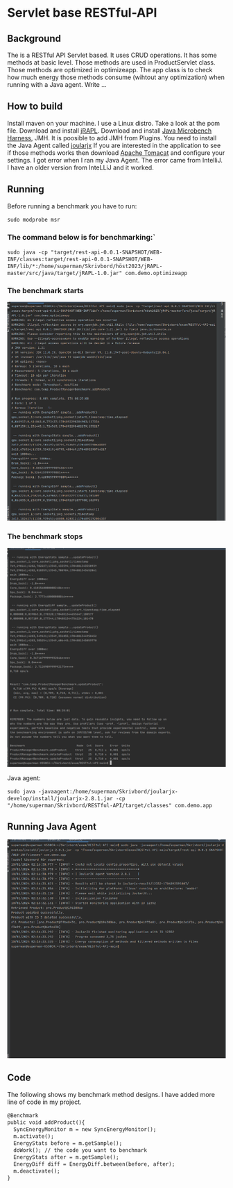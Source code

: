 # Servlet base RESTful-API
## Background
The is a RESTful API Servlet based. It uses CRUD operations. It has some methods at basic level.
Those methods are used in ProductServlet class. Those methods are optimized in optimizeapp. The app class is to check how much energy those methods consume (wihtout any optimization) when running with a Java agent. 
Write ...
## How to build
Install maven on your machine. I use a Linux distro. Take a look at the pom file. Download and install [jRAPL](https://github.com/aservet1/jRAPL). Download and install [Java Microbench Harness](https://github.com/openjdk/jmh), JMH. It is poosible to add JMH from Plugins. You need to install the Java Agent called [joularjx](https://github.com/joular/joularjx) If you are interested in the application to see if those methods works then download [Apache Tomacat](https://tomcat.apache.org/download-90.cgi) and configure your settings. I got error when I ran my Java Agent. The error came from IntelliJ. I have an older version from InteLLiJ and it worked. 


## Running
Before running a benchmark you have to run:
```
sudo modprobe msr
```
### The command below is for benchmarking:`
```
sudo java -cp "target/rest-api-0.0.1-SNAPSHOT/WEB-INF/classes:target/rest-api-0.0.1-SNAPSHOT/WEB-INF/lib/*:/home/superman/Skrivbord/höst2023/jRAPL-master/src/java/target/jRAPL-1.0.jar" com.demo.optimizeapp
```
### The benchmark starts
![start](https://github.com/IBhbg/RESTful-API/blob/main/images/.b/start.png)
###
### The benchmark stops  
![stop](https://github.com/IBhbg/RESTful-API/blob/main/images/.b/End.png)

Java agent:
```
sudo java -javaagent:/home/superman/Skrivbord/joularjx-develop/install/joularjx-2.8.1.jar -cp "/home/superman/Skrivbord/RESTful-API/target/classes" com.demo.app

```
## Running Java Agent 
![a](https://github.com/IBhbg/RESTful-API/blob/main/images/.a/JavaAgent.png)


## Code
The following shows my benchmark method designs. I have added more line of code in my project.
```
@Benchmark
public void addProduct(){
  SyncEnergyMonitor m = new SyncEnergyMonitor();
  m.activate();
  EnergyStats before = m.getSample();
  doWork(); // the code you want to benchmark
  EnergyStats after = m.getSample();
  EnergyDiff diff = EnergyDiff.between(before, after);
  m.deactivate();
}
